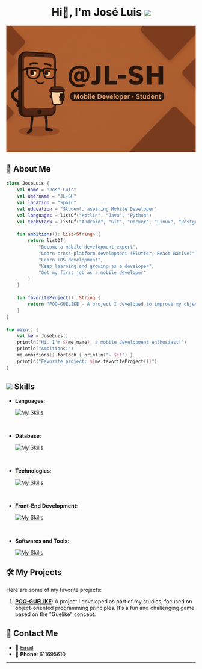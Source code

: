 <div align="center">
    <h1 align="center">Hi👋, I'm José Luis <img height="40" src="https://emoji.gg/assets/emoji/7333-parrotdance.gif"></h1>
</div>

<img src="banner.png" alt="My GitHub Banner"/>

## 🌟 About Me

```kotlin
class JoseLuis {
    val name = "José Luis"
    val username = "JL-SH"
    val location = "Spain"
    val education = "Student, aspiring Mobile Developer"
    val languages = listOf("Kotlin", "Java", "Python")
    val techStack = listOf("Android", "Git", "Docker", "Linux", "PostgreSQL", "MySQL")

    fun ambitions(): List<String> {
        return listOf(
            "Become a mobile development expert",
            "Learn cross-platform development (Flutter, React Native)",
            "Learn iOS development",
            "Keep learning and growing as a developer",
            "Get my first job as a mobile developer"
        )
    }

    fun favoriteProject(): String {
        return "POO-GUELIKE - A project I developed to improve my object-oriented programming skills, focused on mobile gaming."
    }
}

fun main() {
    val me = JoseLuis()
    println("Hi, I'm ${me.name}, a mobile development enthusiast!")
    println("Ambitions:")
    me.ambitions().forEach { println("- $it") }
    println("Favorite project: ${me.favoriteProject()}")
}
```

## <img src="https://media2.giphy.com/media/QssGEmpkyEOhBCb7e1/giphy.gif?cid=ecf05e47a0n3gi1bfqntqmob8g9aid1oyj2wr3ds3mg700bl&rid=giphy.gif" width="25"> **Skills**

<p align="center">
  
- **Languages**:
  
    [![My Skills](https://skillicons.dev/icons?i=kotlin,java,python)](https://skillicons.dev)

<br>

- **Database**:

   [![My Skills](https://skillicons.dev/icons?i=postgres,mysql)](https://skillicons.dev)

<br>

- **Technologies**:

    [![My Skills](https://skillicons.dev/icons?i=git,docker,linux)](https://skillicons.dev)

<br>   
    
- **Front-End Development**:

   [![My Skills](https://skillicons.dev/icons?i=html,css,js)](https://skillicons.dev)
    
<br>

- **Softwares and Tools**:

    [![My Skills](https://skillicons.dev/icons?i=vscode,idea,androidstudio,github)](https://skillicons.dev)
</p>

## 🛠️ My Projects

Here are some of my favorite projects:

1. **[POO-GUELIKE](https://github.com/JL-SH/POO-GUELIKE)**: A project I developed as part of my studies, focused on object-oriented programming principles. It’s a fun and challenging game based on the "Guelike" concept.

## 📣 Contact Me

- 📧 [Email](mailto:your-email@example.com)
- 📱 **Phone**: 611695610

---

